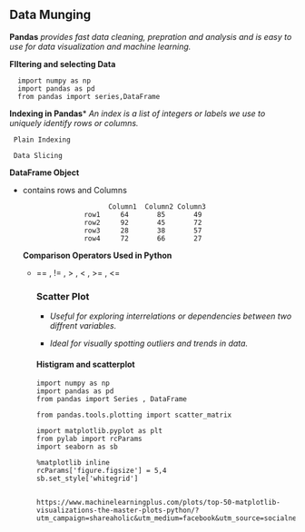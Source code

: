    ## Data Munging

__Pandas__ *provides fast data cleaning, prepration and analysis and is easy to use for data visualization and machine learning.*

__FIltering and selecting Data__

      import numpy as np 
      import pandas as pd
      from pandas import series,DataFrame
      
   __Indexing in Pandas__* *An index is a list of integers or labels we use to uniquely identify rows or columns.*
     
     Plain Indexing
     
     Data Slicing 
     
   __DataFrame Object__
   * contains rows and Columns
     
                              Column1  Column2 Column3 
                        row1     64       85       49       
                        row2     92       45       72
                        row3     28       38       57
                        row4     72       66       27

     __Comparison Operators Used in Python__
      * == , != , > , < , >= , <=


           ### Scatter Plot
          * *Useful for exploring interrelations or dependencies between two diffrent variables.*
           
          * *Ideal for visually spotting outliers and trends in data.*

           #### Histigram and scatterplot  
            
            import numpy as np 
            import pandas as pd
            from pandas import Series , DataFrame
            
            from pandas.tools.plotting import scatter_matrix
            
            import matplotlib.pyplot as plt
            from pylab import rcParams
            import seaborn as sb
            
            %matplotlib inline
            rcParams['figure.figsize'] = 5,4
            sb.set_style['whitegrid']
            
            
            https://www.machinelearningplus.com/plots/top-50-matplotlib-visualizations-the-master-plots-python/?utm_campaign=shareaholic&utm_medium=facebook&utm_source=socialnetwork
            
            
            
            
            
            
            
            
            
            
            
            
            
            
            




























